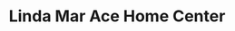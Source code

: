 ---
title: "Linda Mar Ace Home Center"
url: /pacifica/linda-mar-ace-home-center/
shop: Eisenwaren
---